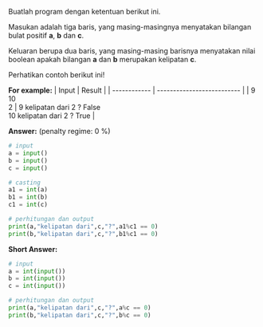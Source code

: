 Buatlah program dengan ketentuan berikut ini.

Masukan adalah tiga baris, yang masing-masingnya menyatakan bilangan bulat positif **a**, **b** dan **c**.

Keluaran berupa dua baris, yang masing-masing barisnya menyatakan nilai boolean apakah bilangan **a** dan **b** merupakan kelipatan **c**.

Perhatikan contoh berikut ini!

**For example:**
|    Input     |           Result           |
| ------------ | -------------------------- |
| 9<br>10<br>2 | 9 kelipatan dari 2 ? False<br>10 kelipatan dari 2 ? True |

**Answer:** (penalty regime: 0 %)

```python
# input
a = input()
b = input()
c = input()

# casting
a1 = int(a)
b1 = int(b)
c1 = int(c)

# perhitungan dan output
print(a,"kelipatan dari",c,"?",a1%c1 == 0)
print(b,"kelipatan dari",c,"?",b1%c1 == 0)
```

**Short Answer:**

```python
# input
a = int(input())
b = int(input())
c = int(input())

# perhitungan dan output
print(a,"kelipatan dari",c,"?",a%c == 0)
print(b,"kelipatan dari",c,"?",b%c == 0)
```
